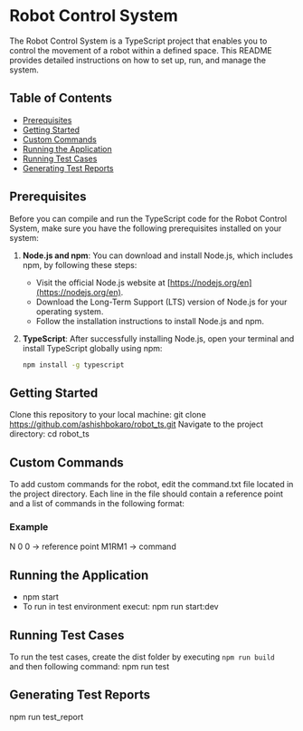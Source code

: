 # Robot Control System

The Robot Control System is a TypeScript project that enables you to control the movement of a robot within a defined space. This README provides detailed instructions on how to set up, run, and manage the system.

## Table of Contents

- [Prerequisites](#prerequisites)
- [Getting Started](#getting-started)
- [Custom Commands](#custom-commands)
- [Running the Application](#running-the-application)
- [Running Test Cases](#running-test-cases)
- [Generating Test Reports](#generating-test-reports)

## Prerequisites

Before you can compile and run the TypeScript code for the Robot Control System, make sure you have the following prerequisites installed on your system:

1. **Node.js and npm**: You can download and install Node.js, which includes npm, by following these steps:

   - Visit the official Node.js website at [https://nodejs.org/en](https://nodejs.org/en).
   - Download the Long-Term Support (LTS) version of Node.js for your operating system.
   - Follow the installation instructions to install Node.js and npm.

2. **TypeScript**: After successfully installing Node.js, open your terminal and install TypeScript globally using npm:

   ```bash
   npm install -g typescript
   ```

## Getting Started

Clone this repository to your local machine: git clone https://github.com/ashishbokaro/robot_ts.git
Navigate to the project directory: cd robot_ts

## Custom Commands

To add custom commands for the robot, edit the command.txt file located in the project directory. Each line in the file should contain a reference point and a list of commands in the following format:

### Example

N 0 0 -> reference point
M1RM1 -> command

## Running the Application

- npm start
- To run in test environment execut: npm run start:dev

## Running Test Cases

To run the test cases, create the dist folder by executing `npm run build ` and then following command: npm run test

## Generating Test Reports

npm run test_report
